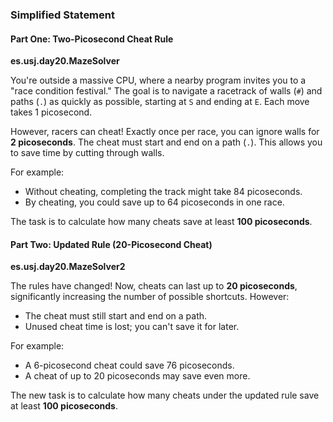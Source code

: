 ### Simplified Statement

#### Part One: Two-Picosecond Cheat Rule

**es.usj.day20.MazeSolver**

You're outside a massive CPU, where a nearby program invites you to a "race condition festival." The goal is to navigate a racetrack of walls (`#`) and paths (`.`) as quickly as possible, starting at `S` and ending at `E`. Each move takes 1 picosecond.

However, racers can cheat! Exactly once per race, you can ignore walls for **2 picoseconds**. The cheat must start and end on a path (`.`). This allows you to save time by cutting through walls.

For example:
- Without cheating, completing the track might take 84 picoseconds.
- By cheating, you could save up to 64 picoseconds in one race.

The task is to calculate how many cheats save at least **100 picoseconds**.

#### Part Two: Updated Rule (20-Picosecond Cheat)

**es.usj.day20.MazeSolver2**

The rules have changed! Now, cheats can last up to **20 picoseconds**, significantly increasing the number of possible shortcuts. However:
- The cheat must still start and end on a path.
- Unused cheat time is lost; you can't save it for later.

For example:
- A 6-picosecond cheat could save 76 picoseconds.
- A cheat of up to 20 picoseconds may save even more.

The new task is to calculate how many cheats under the updated rule save at least **100 picoseconds**.

